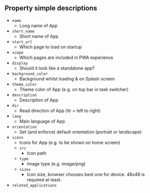 ## Property simple descriptions

- `name`
  - Long name of App
- `short_name`
  - Short name of App
- `start_url`
  - Which page to load on startup
- `scope`
  - Which pages are included in PWA experience
- `display`
  - Should it look like a standalone app?
- `background_color`
  - Background whilst loading & on Splash screen
- `theme_color`
  - Theme color of App (e.g. on top bar in task switcher)
- `description`
  - Description of App
- `dir`
  - Read direction of App (ltr = left to right)
- `lang`
  - Main language of App
- `orientation`
  - Set (and enforce) default orientation (portrait or landscape)
- `icons`
  - Icons for App (e.g. to be shown on home screen)
  - `src`
    - Icon path
  - `type`
    - Image type (e.g. image/png)
  - `sizes`
    - Icon size, browser chooses best one for device. 48x48 is required at least.
- `related_applications`